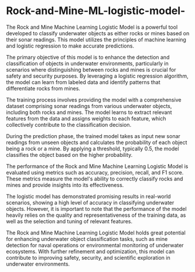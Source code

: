 # Rock-and-Mine-ML-logistic-model-
The Rock and Mine Machine Learning Logistic Model is a powerful tool developed to classify underwater objects as either rocks or mines based on their sonar readings. This model utilizes the principles of machine learning and logistic regression to make accurate predictions.

The primary objective of this model is to enhance the detection and classification of objects in underwater environments, particularly in scenarios where distinguishing between rocks and mines is crucial for safety and security purposes. By leveraging a logistic regression algorithm, the model can learn from labeled data and identify patterns that differentiate rocks from mines.

The training process involves providing the model with a comprehensive dataset comprising sonar readings from various underwater objects, including both rocks and mines. The model learns to extract relevant features from the data and assigns weights to each feature, which collectively contribute to the classification decision.

During the prediction phase, the trained model takes as input new sonar readings from unseen objects and calculates the probability of each object being a rock or a mine. By applying a threshold, typically 0.5, the model classifies the object based on the higher probability.

The performance of the Rock and Mine Machine Learning Logistic Model is evaluated using metrics such as accuracy, precision, recall, and F1 score. These metrics measure the model's ability to correctly classify rocks and mines and provide insights into its effectiveness.

The logistic model has demonstrated promising results in real-world scenarios, showing a high level of accuracy in classifying underwater objects. However, it is important to note that the performance of the model heavily relies on the quality and representativeness of the training data, as well as the selection and tuning of relevant features.

The Rock and Mine Machine Learning Logistic Model holds great potential for enhancing underwater object classification tasks, such as mine detection for naval operations or environmental monitoring of underwater ecosystems. With further refinement and optimization, this model can contribute to improving safety, security, and scientific exploration in underwater environments.
